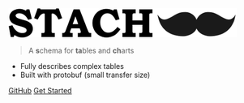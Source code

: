 ![logo](images/logos/logo_450px.png)

> A <b>s</b>chema for <b>ta</b>bles and <b>ch</b>arts

- Fully describes complex tables
- Built with protobuf (small transfer size)

[GitHub](https://github.com/factset/stachschema)
[Get Started](README?id=get-started)